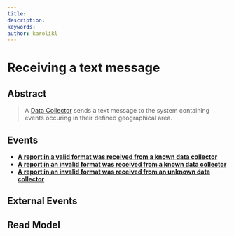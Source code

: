 ```yaml
---
title: 
description: 
keywords: 
author: karolikl
---
```

# Receiving a text message

## Abstract
> A [Data Collector](../../actors.md) sends a text message to the system containing events occuring in their defined geographical area.

## Events
* __[A report in a valid format was received from a known data collector](../Events/CaseReportReceived.md)__
* __[A report in an invalid format was received from a known data collector](../Events/InvalidReportReceived.md)__
* __[A report in an invalid format was received from an unknown data collector](../Events/InvalidReportFromUnknownDataCollectorReceived.md)__

## External Events

## Read Model


